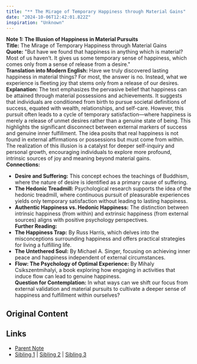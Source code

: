 ```yaml
---
title: "** The Mirage of Temporary Happiness through Material Gains"
date: "2024-10-06T12:42:01.822Z"
inspiration: "Unknown"
---
```


  
**Note 1: The Illusion of Happiness in Material Pursuits**  
**Title:** The Mirage of Temporary Happiness through Material Gains  
**Quote:** "But have we found that happiness in anything which is material? Most of us haven’t. It gives us some temporary sense of happiness, which comes only from a sense of release from a desire."  
**Translation into Modern English:** Have we truly discovered lasting happiness in material things? For most, the answer is no. Instead, what we experience is fleeting joy that stems only from a release of our desires.  
**Explanation:** The text emphasizes the pervasive belief that happiness can be attained through material possessions and achievements. It suggests that individuals are conditioned from birth to pursue societal definitions of success, equated with wealth, relationships, and self-care. However, this pursuit often leads to a cycle of temporary satisfaction—where happiness is merely a release of unmet desires rather than a genuine state of being. This highlights the significant disconnect between external markers of success and genuine inner fulfillment. The idea posits that real happiness is not found in external affirmations or possessions but must come from within. The realization of this illusion is a catalyst for deeper self-inquiry and personal growth, encouraging individuals to explore more profound, intrinsic sources of joy and meaning beyond material gains.  
**Connections:**  
- **Desire and Suffering:** This concept echoes the teachings of Buddhism, where the nature of desire is identified as a primary cause of suffering.  
- **The Hedonic Treadmill:** Psychological research supports the idea of the hedonic treadmill, where continuous pursuit of pleasurable experiences yields only temporary satisfaction without leading to lasting happiness.  
- **Authentic Happiness vs. Hedonic Happiness:** The distinction between intrinsic happiness (from within) and extrinsic happiness (from external sources) aligns with positive psychology perspectives.  
**Further Reading:**  
- **The Happiness Trap:** By Russ Harris, which delves into the misconceptions surrounding happiness and offers practical strategies for living a fulfilling life.  
- **The Untethered Soul:** By Michael A. Singer, focusing on achieving inner peace and happiness independent of external circumstances.  
- **Flow: The Psychology of Optimal Experience:** By Mihaly Csikszentmihalyi, a book exploring how engaging in activities that induce flow can lead to genuine happiness.  
**Question for Contemplation:** In what ways can we shift our focus from external validation and material pursuits to cultivate a deeper sense of happiness and fulfillment within ourselves?  


## Original Content



## Links

- [Parent Note](/parent-note.md)
- [Sibling 1](/zettel1.md) | [Sibling 2](/zettel2.md) | [Sibling 3](/zettel3.md)
